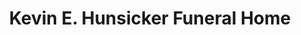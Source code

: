 ---
title: "Kevin E. Hunsicker Funeral Home"
url: /slatedale/kevin-e-hunsicker-funeral-home/
shop: funeral directors
---